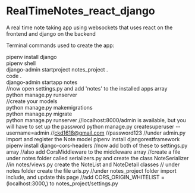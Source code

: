 # RealTimeNotes_react_django
A real time note taking app using websockets that uses react on the frontend and django on the backend

Terminal commands used to create the app:

pipenv install django  
pipenv shell  
django-admin startproject notes_project .  
code .  
django-admin startapp notes  
//now open settings.py and add 'notes' to the installed apps array  
python manage.py runserver  
//create your models  
python manage.py makemigrations  
python manage.py migrate  
python manage.py runserver
//localhost:8000/admin is available, but you will have to set up the password
python manage.py createsuperuser --username=admin
//ckd1618@gmail.com
//password123
//under admin.py import and register the Note model
pipenv install djangorestframework
pipenv install django-cors-headers
//now add both of these to settings.py array
//also add CorsMiddleware to the middleware array
//create a file under notes folder called serializers.py and create the class NoteSerializer
//in notes/views.py create the NoteList and NoteDetail classes
// under notes folder create the file urls.py
//under notes_project folder import include, and update this page
//add CORS_ORIGIN_WHITELIST = (localhost:3000,) to notes_project/settings.py
